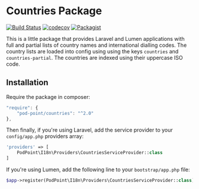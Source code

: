 # Countries Package

[![Build Status](https://travis-ci.org/Pod-Point/countries.svg?branch=master)](https://travis-ci.org/Pod-Point/countries) [![codecov](https://codecov.io/gh/Pod-Point/countries/branch/master/graph/badge.svg?token=kG5ptGaEFs)](https://codecov.io/gh/Pod-Point/countries) [![Packagist](https://img.shields.io/packagist/v/Pod-Point/countries.svg)](https://packagist.org/packages/pod-point/countries)

This is a little package that provides Laravel and Lumen applications with full and partial lists of country names and international dialling codes. The
country lists are loaded into config using using the keys `countries` and `countries-partial`. The countries are indexed
using their uppercase ISO code.

## Installation

Require the package in composer:

```javascript
"require": {
    "pod-point/countries": "^2.0"
},
```

Then finally, if you're using Laravel, add the service provider to your `config/app.php` providers array:

```php
'providers' => [
    PodPoint\I18n\Providers\CountriesServiceProvider::class
]
```

If you're using Lumen, add the following line to your `bootstrap/app.php` file:

```php
$app->register(PodPoint\I18n\Providers\CountriesServiceProvider::class);
```
